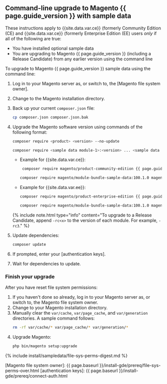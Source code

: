 ## Command-line upgrade to Magento {{ page.guide_version }} with sample data

These instructions apply to {{site.data.var.ce}} (formerly Community Edition (CE) and {{site.data.var.ce}} (formerly Enterprise Edition (EE) users *only* if all of the following are true:

*	You have installed optional sample data
*	You are upgrading to Magento {{ page.guide_version }} (including a Release Candidate) from any earlier version using the command line

To upgrade to Magento {{ page.guide_version }} sample data using the command line:

1. Log in to your Magento server as, or switch to, the [Magento file system owner].
1. Change to the Magento installation directory.
1. Back up your current `composer.json` file:
   ```bash
   cp composer.json composer.json.bak
   ```
1. Upgrade the Magento software version using commands of the following format:
   ```bash
   composer require <product> <version> --no-update
   ```
   ```bash
   composer require <sample data module-1>:<version> ... <sample data module-n>:<version> --no-update
   ```
   - Example for {{site.data.var.ce}}:
     ```bash
      composer require magento/product-community-edition {{ page.guide_version }}.0 --no-update
      ```
      ```bash
      composer require magento/module-bundle-sample-data:100.1.0 magento/module-widget-sample-data:100.1.0 magento/module-theme-sample-data:100.1.0 magento/module-catalog-sample-data:100.1.0 magento/module-customer-sample-data:100.1.0 magento/module-cms-sample-data:100.1.0  magento/module-catalog-rule-sample-data:100.1.0 magento/module-sales-rule-sample-data:100.1.0 magento/module-review-sample-data:100.1.0 magento/module-tax-sample-data:100.1.0 magento/module-sales-sample-data:100.1.0 magento/module-grouped-product-sample-data:100.1.0 magento/module-downloadable-sample-data:100.1.0 magento/module-msrp-sample-data:100.1.0 magento/module-configurable-sample-data:100.1.0 magento/module-product-links-sample-data:100.1.0 magento/module-wishlist-sample-data:100.1.0 magento/module-swatches-sample-data:100.1.0 magento/sample-data-media:100.1.0 magento/module-offline-shipping-sample-data:100.1.0 --no-update 
      ```
   - Example for {{site.data.var.ee}}:
     ```bash
     composer require magento/product-enterprise-edition {{ page.guide_version }}.0 --no-update
     ```
     ```bash
     composer require magento/module-bundle-sample-data:100.1.0 magento/module-widget-sample-data:100.1.0 magento/module-theme-sample-data:100.1.0 magento/module-catalog-sample-data:100.1.0 magento/module-customer-sample-data:100.1.0 magento/module-cms-sample-data:100.1.0  magento/module-catalog-rule-sample-data:100.1.0 magento/module-sales-rule-sample-data:100.1.0 magento/module-review-sample-data:100.1.0 magento/module-tax-sample-data:100.1.0 magento/module-sales-sample-data:100.1.0 magento/module-grouped-product-sample-data:100.1.0 magento/module-downloadable-sample-data:100.1.0 magento/module-msrp-sample-data:100.1.0 magento/module-configurable-sample-data:100.1.0 magento/module-product-links-sample-data:100.1.0 magento/module-wishlist-sample-data:100.1.0 magento/module-swatches-sample-data:100.1.0 magento/sample-data-media:100.1.0 magento/module-offline-shipping-sample-data:100.1.0 magento/module-gift-card-sample-data:100.1.0 magento/module-customer-balance-sample-data:100.1.0 magento/module-target-rule-sample-data:100.1.0 magento/module-gift-registry-sample-data:100.1.0 magento/module-multiple-wishlist-sample-data:100.1.0 --no-update
     ```
      
   {% include note.html
      type="info"
	  content="To upgrade to a Release Candidate, append `-rc<x>` to the version of each module. For example, `-rc3`."
	%}

1.	Update dependencies:
	```bash
	composer update
	```
1.	If prompted, enter your [authentication keys].
1.	Wait for dependencies to update.

### Finish your upgrade

After you have reset file system permissions:

1.	If you haven't done so already, log in to your Magento server as, or switch to, the Magento file system owner.
1.	Change to your Magento installation directory.
1.	Manually clear the `var/cache`, `var/page_cache`, and `var/generation` directories.
	A sample command follows:
    ```bash
	rm -rf var/cache/* var/page_cache/* var/generation/*
	```
1.	Upgrade Magento:
    ```bash
	php bin/magento setup:upgrade
	```
	
{% include install/sampledata/file-sys-perms-digest.md %}

<!-- Link definitions -->
[Magento file system owner]: {{ page.baseurl }}/install-gde/prereq/file-sys-perms-over.html
[authentication keys]: {{ page.baseurl }}/install-gde/prereq/connect-auth.html